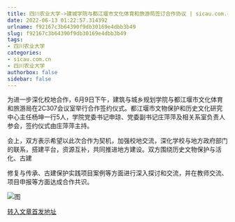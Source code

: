 ```yaml
---
title: 四川农业大学->建城学院与都江堰市文化体育和旅游局签订合作协议 | sicau.com.cn
date: 2022-06-13 01:22:57.314392
urlname: f92167c3b64390f9db30169e4dbb3b49
slug: f92167c3b64390f9db30169e4dbb3b49
tags: 
- 四川农业大学
categories:
- sicau.com.cn
- 四川农业大学
authorbox: false
sidebar: false
---
```

为进一步深化校地合作，6月9日下午，建筑与城乡规划学院与都江堰市文化体育和旅游局在2C307会议室举行合作签约仪式。都江堰市文物保护和历史文化研究中心主任杨坤一行5人，学院党委书记申琼、党委副书记庄萍萍及相关系室负责人参会，签约仪式由庄萍萍主持。

会上，双方表示希望以此次合作为契机，加强校地交流，深化学校与地方政府部门的联系，搭建平台，资源互补，共同推进地方建设。双方围绕历史文物保护与活化、古建
<!--more-->
修复与传承、古建保护实践项目案例等方面进行深入探讨和交流，并在教师交流、项目申报等方面达成合作共识。

![图](https://news.sicau.edu.cn/__local/1/67/19/7F35B39BCA7AE76B644ECBE30D2_F95F679E_2AE76.jpg)

[转入文章首发地址](https://news.sicau.edu.cn/info/1078/68298.htm)